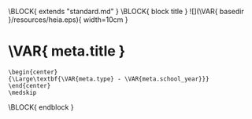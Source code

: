 \BLOCK{ extends "standard.md" }
\BLOCK{ block title }
![](\VAR{ basedir }/resources/heia.eps){ width=10cm }

# \VAR{ meta.title }

```{=latex}
\begin{center}
{\Large\textbf{\VAR{meta.type} - \VAR{meta.school_year}}} 
\end{center}
\medskip

```
\BLOCK{ endblock }